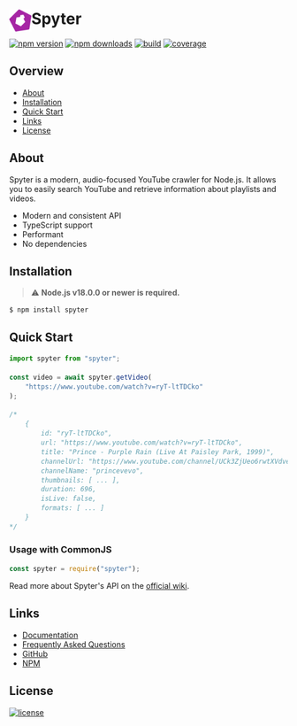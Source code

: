 <div>
    <img
        src="./docs/_media/spyter.png"
        width="40"
        align="left"
        alt="Spyter"
    />
    <h1>Spyter</h1>
</div>

[![npm version](https://img.shields.io/github/package-json/v/wgumenyuk/spyter?label=Version&style=flat-square)](https://npmjs.com/package/spyter)
[![npm downloads](https://img.shields.io/npm/dt/spyter?label=Downloads&style=flat-square)](https://npmjs.com/package/spyter)
[![build](https://img.shields.io/github/actions/workflow/status/wgumenyuk/spyter/build.yml?label=Build&logo=github&style=flat-square)](https://github.com/wgumenyuk/spyter/actions)
[![coverage](https://img.shields.io/codecov/c/github/wgumenyuk/spyter?label=Coverage&logo=codecov&style=flat-square)](https://app.codecov.io/gh/wgumenyuk/spyter)

## Overview
- [About](#about)
- [Installation](#installation)
- [Quick Start](#quick-start)
- [Links](#links)
- [License](#license)

## About
Spyter is a modern, audio-focused YouTube crawler for Node.js. It allows you to easily search YouTube and retrieve information about playlists and videos.

- Modern and consistent API
- TypeScript support
- Performant
- No dependencies

## Installation
> ⚠️ **Node.js v18.0.0 or newer is required.**

```sh-session
$ npm install spyter
```

## Quick Start
```ts
import spyter from "spyter";

const video = await spyter.getVideo(
    "https://www.youtube.com/watch?v=ryT-ltTDCko"
);

/*
    {
        id: "ryT-ltTDCko",
        url: "https://www.youtube.com/watch?v=ryT-ltTDCko",
        title: "Prince - Purple Rain (Live At Paisley Park, 1999)",
        channelUrl: "https://www.youtube.com/channel/UCk3ZjUeo6rwtXVdvelevVag",
        channelName: "princevevo",
        thumbnails: [ ... ],
        duration: 696,
        isLive: false,
        formats: [ ... ]
    }
*/
```

### Usage with CommonJS
```js
const spyter = require("spyter");
```

Read more about Spyter's API on the [official wiki](https://github.com/wgumenyuk/spyter/wiki/API).

## Links
- [Documentation](https://github.com/wgumenyuk/spyter/wiki)
- [Frequently Asked Questions](https://github.com/wgumenyuk/spyter/wiki/Frequently-Asked-Questions)
- [GitHub](https://github.com/wgumenyuk/spyter)
- [NPM](https://npmjs.com/package/spyter)

## License
[![license](https://img.shields.io/github/license/wgumenyuk/spyter?label=License&style=flat-square)](./LICENSE)